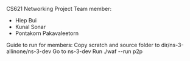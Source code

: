 CS621 Networking Project
Team member:
 - Hiep Bui
 - Kunal Sonar
 - Pontakorn Pakavaleetorn

 Guide to run for members:
 Copy scratch and source folder to dir/ns-3-allinone/ns-3-dev
 Go to ns-3-dev
 Run ./waf --run p2p
